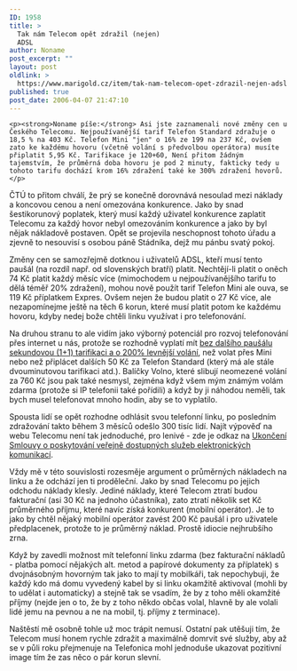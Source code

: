 ```yaml
---
ID: 1958
title: >
  Tak nám Telecom opět zdražil (nejen)
  ADSL
author: Noname
post_excerpt: ""
layout: post
oldlink: >
  https://www.marigold.cz/item/tak-nam-telecom-opet-zdrazil-nejen-adsl
published: true
post_date: 2006-04-07 21:47:10
---
```

	<p><strong>Noname píše:</strong> Asi jste zaznamenali nové změny cen u Českého Telecomu. Nejpoužívanější tarif Telefon Standard zdražuje o 18,5 % na 403 Kč. Telefon Mini "jen" o 16% ze 199 na 237 Kč, ovšem zato ke každému hovoru (včetně volání s předvolbou operátora) musíte připlatit 5,95 Kč. Tarifikace je 120+60, Není přitom žádným tajemstvím, že průměrná doba hovoru je pod 2 minuty, fakticky tedy u tohoto tarifu dochází krom 16% zdražení také ke 300% zdražení hovorů.</p>
<p>ČTÚ to přitom chválí, že prý se konečně dorovnává nesoulad mezi náklady a koncovou cenou a není omezována konkurence. Jako by snad šestikorunový poplatek, který musí každý uživatel konkurence zaplatit Telecomu za každý hovor nebyl omezováním konkurence a jako by byl nějak nákladově postaven. Opět se projevila neschopnost tohoto úřadu a zjevně to nesouvisí s osobou páně Stádníka, dejž mu pánbu svatý pokoj.</p>
<p>Změny cen se samozřejmě dotknou i uživatelů ADSL, kteří musí tento paušál (na rozdíl např. od slovenských bratří) platit. Nechtějí-li platit o oněch 74 Kč platit každý měsíc více (mimochodem u nejpoužívanějšího tarifu to dělá téměř 20% zdražení), mohou nově použít tarif Telefon Mini ale ouva, se 119 Kč příplatkem Expres. Ovšem nejen že budou platit o 27 Kč více, ale nezapomínejme ještě na těch 6 korun, které musí platit potom ke každému hovoru, kdyby nedej bože chtěli linku využívat i pro telefonování.</p>
<p>Na druhou stranu to ale vidím jako výborný potenciál pro rozvoj telefonování přes internet u nás, protože se rozhodně vyplatí mít <a href="http://sipy.cz">bez dalšího paušálu sekundovou (1+1) tarifikaci a o 200% levnější volání</a>, než volat přes Mini nebo než připlácet dalších 50 Kč za Telefon Standard (který má ale stále dvouminutovou tarifikaci atd.). Balíčky Volno, které slibují neomezené volání za 760 Kč jsou pak také nesmysl, zejména když všem mým známým volám zdarma (protože si IP telefonii také pořídili) a když by ji náhodou neměli, tak bych musel telefonovat mnoho hodin, aby se to vyplatilo.</p>
<p>Spousta lidí se opět rozhodne odhlásit svou telefonní linku, po posledním zdražování takto během 3 měsíců odešlo 300 tisíc lidí. Najít výpověď na webu Telecomu není tak jednoduché, pro lenivé - zde je odkaz na <a href="http://www.telecom.cz/dokumenty/platne_15052005/c_smldocs_sml_ukonceni.doc" rel="nofollow">Ukončení Smlouvy o poskytování veřejně dostupných služeb elektronických komunikací</a>.</p>
<p>Vždy mě v této souvislosti rozesměje argument o průměrných nákladech na linku a že odchází jen ti proděleční. Jako by snad Telecomu po jejich odchodu náklady klesly. Jediné náklady, které Telecom ztratí budou fakturační (asi 30 Kč na jednoho účastníka), zato ztratí několik set Kč průměrného příjmu, které navíc získá konkurent (mobilní operátor). Je to jako by chtěl nějaký mobilní operátor zavést 200 Kč paušál i pro uživatele předplacenek, protože to je průměrný náklad. Prostě idiocie nejhrubšího zrna.</p>
<p>Když by zavedli možnost mít telefonní linku zdarma (bez fakturační nákladů - platba pomocí nějakých alt. metod a papírové dokumenty za příplatek) s dvojnásobným hovorným tak jako to mají ty mobilkáři, tak nepochybuji, že každý kdo má domu vyvedený kabel by si linku okamžitě aktivoval (mohli by to udělat i automaticky) a stejně tak se vsadím, že by z toho měli okamžité příjmy (nejde jen o to, že by z toho někdo občas volal, hlavně by ale volali lidé jemu na pevnou a ne na mobil, tj. příjmy z terminace).</p>
<p>Naštěstí mě osobně tohle už moc trápit nemusí. Ostatní pak utěšuji tím, že Telecom musí honem rychle zdražit a maximálně domrvit své služby, aby až se v půli roku přejmenuje na Telefonica mohl jednoduše ukazovat pozitivní image tím že zas něco o pár korun slevní.</p>
